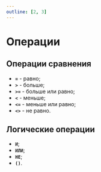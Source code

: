 ```yaml
---
outline: [2, 3]
---
```


# Операции

## Операции сравнения

- **`=`** - равно;
- **`>`** - больше;
- **`>=`** - больше или равно;
- **`<`** - меньше;
- **`<=`** - меньше или равно;
- **`<>`** - не равно.

## Логические операции

- **`И`**;
- **`ИЛИ`**;
- **`НЕ`**;
- **`()`**.
